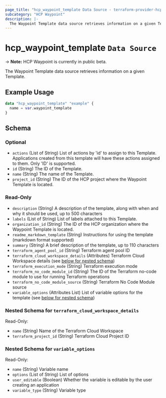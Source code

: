 ```yaml
---
page_title: "hcp_waypoint_template Data Source - terraform-provider-hcp"
subcategory: "HCP Waypoint"
description: |-
  The Waypoint Template data source retrieves information on a given Template.
---
```


# hcp_waypoint_template `Data Source`

-> **Note:** HCP Waypoint is currently in public beta.

The Waypoint Template data source retrieves information on a given Template.

## Example Usage

```terraform
data "hcp_waypoint_template" "example" {
  name = var.waypoint_template
}
```
<!-- schema generated by tfplugindocs -->
## Schema

### Optional

- `actions` (List of String) List of actions by 'id' to assign to this Template. Applications created from this template will have these actions assigned to them. Only 'ID' is supported.
- `id` (String) The ID of the Template.
- `name` (String) The name of the Template.
- `project_id` (String) The ID of the HCP project where the Waypoint Template is located.

### Read-Only

- `description` (String) A description of the template, along with when and why it should be used, up to 500 characters
- `labels` (List of String) List of labels attached to this Template.
- `organization_id` (String) The ID of the HCP organization where the Waypoint Template is located.
- `readme_markdown_template` (String) Instructions for using the template (markdown format supported)
- `summary` (String) A brief description of the template, up to 110 characters
- `terraform_agent_pool_id` (String) Terraform agent pool ID
- `terraform_cloud_workspace_details` (Attributes) Terraform Cloud Workspace details (see [below for nested schema](#nestedatt--terraform_cloud_workspace_details))
- `terraform_execution_mode` (String) Terraform execution mode
- `terraform_no_code_module_id` (String) The ID of the Terraform no-code module to use for running Terraform operations
- `terraform_no_code_module_source` (String) Terraform No Code Module source
- `variable_options` (Attributes List) List of variable options for the template (see [below for nested schema](#nestedatt--variable_options))

<a id="nestedatt--terraform_cloud_workspace_details"></a>
### Nested Schema for `terraform_cloud_workspace_details`

Read-Only:

- `name` (String) Name of the Terraform Cloud Workspace
- `terraform_project_id` (String) Terraform Cloud Project ID


<a id="nestedatt--variable_options"></a>
### Nested Schema for `variable_options`

Read-Only:

- `name` (String) Variable name
- `options` (List of String) List of options
- `user_editable` (Boolean) Whether the variable is editable by the user creating an application
- `variable_type` (String) Variable type
